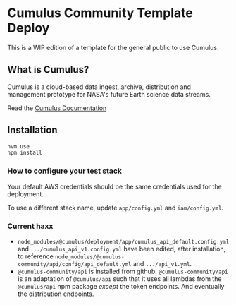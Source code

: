 #  Cumulus Community Template Deploy

This is a WIP edition of a template for the general public to use Cumulus.

## What is Cumulus?

Cumulus is a cloud-based data ingest, archive, distribution and management
prototype for NASA's future Earth science data streams.

Read the [Cumulus Documentation](https://cumulus-nasa.github.io/)

## Installation

```bash
nvm use
npm install
```

### How to configure your test stack

Your default AWS credentials should be the same credentials used for the deployment.

To use a different stack name, update `app/config.yml` and `iam/config.yml`.

### Current haxx

* `node_modules/@cumulus/deployment/app/cumulus_api_default.config.yml` and `.../cumulus_api_v1.config.yml` have been edited, after installation, to reference `node_modules/@cumulus-community/api/config/api_default.yml` and `.../api_v1.yml`.
* `@cumulus-community/api` is installed from github. `@cumulus-community/api` is an adaptation of `@cumulus/api` such that it uses all lambdas from the `@cumulus/api` npm package _except_ the token endpoints. And eventually the distribution endpoints.
